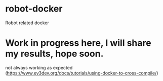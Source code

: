 # robot-docker
Robot related docker

# Work in progress here, I will share my results, hope soon.
not always working as expected (https://www.ev3dev.org/docs/tutorials/using-docker-to-cross-compile/)